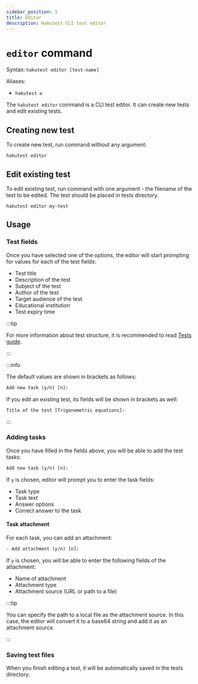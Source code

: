 ```yaml
---
sidebar_position: 5
title: Editor
description: Hakutest CLI test editor
---
```


# `editor` command

Syntax: `hakutest editor [test-name]`

Aliases:

-   `hakutest e`

The `hakutest editor` command is a CLI test editor. It can create new tests and edit existing tests.

## Creating new test

To create new test, run command without any argument:

```shell
hakutest editor
```

## Edit existing test

To edit existing test, run command with one argument - the filename of the test to be edited. The test should be placed in tests directory.

```shell
hakutest editor my-test
```

## Usage

### Test fields

Once you have selected one of the options, the editor will start prompting for values for each of the test fields:

-   Test title
-   Description of the test
-   Subject of the test
-   Author of the test
-   Target audience of the test
-   Educational institution
-   Test expiry time

:::tip

For more information about test structure, it is recommended to read [Tests guide](/docs/guide/tests).

:::

:::info

The default values are shown in brackets as follows:

```txt title='Prompt'
Add new task (y/n) [n]:
```

If you edit an existing test, its fields will be shown in brackets as well:

```txt title='Prompt'
Title of the test [Trigonometric equations]:
```

:::

### Adding tasks

Once you have filled in the fields above, you will be able to add the test tasks:

```txt title='Prompt'
Add new task (y/n) [n]:
```

If `y` is chosen, editor will prompt you to enter the task fields:

-   Task type
-   Task text
-   Answer options
-   Correct answer to the task

#### Task attachment

For each task, you can add an attachment:

```txt title='Prompt'
- Add attachment (y/n) [n]:
```

If `y` is chosen, you will be able to enter the following fields of the attachment:

-   Name of attachment
-   Attachment type
-   Attachment source (URL or path to a file)

:::tip

You can specify the path to a local file as the attachment source. In this case, the editor will convert it to a base64 string and add it as an attachment source.

:::

### Saving test files

When you finish editing a test, it will be automatically saved in the tests directory.
